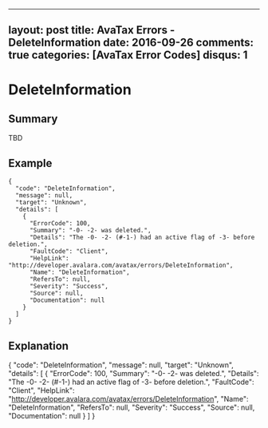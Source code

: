 
---
layout: post
title: AvaTax Errors - DeleteInformation
date: 2016-09-26
comments: true
categories: [AvaTax Error Codes]
disqus: 1
---

# DeleteInformation

## Summary

TBD

## Example

    {
      "code": "DeleteInformation",
      "message": null,
      "target": "Unknown",
      "details": [
        {
          "ErrorCode": 100,
          "Summary": "-0- -2- was deleted.",
          "Details": "The -0- -2- (#-1-) had an active flag of -3- before deletion.",
          "FaultCode": "Client",
          "HelpLink": "http://developer.avalara.com/avatax/errors/DeleteInformation",
          "Name": "DeleteInformation",
          "RefersTo": null,
          "Severity": "Success",
          "Source": null,
          "Documentation": null
        }
      ]
    }

## Explanation

{
      "code": "DeleteInformation",
      "message": null,
      "target": "Unknown",
      "details": [
        {
          "ErrorCode": 100,
          "Summary": "-0- -2- was deleted.",
          "Details": "The -0- -2- (#-1-) had an active flag of -3- before deletion.",
          "FaultCode": "Client",
          "HelpLink": "http://developer.avalara.com/avatax/errors/DeleteInformation",
          "Name": "DeleteInformation",
          "RefersTo": null,
          "Severity": "Success",
          "Source": null,
          "Documentation": null
        }
      ]
    }
